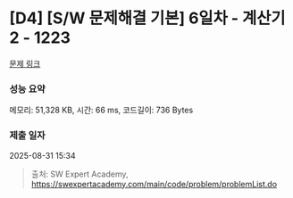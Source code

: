 # [D4] [S/W 문제해결 기본] 6일차 - 계산기2 - 1223 

[문제 링크](https://swexpertacademy.com/main/code/problem/problemDetail.do?contestProbId=AV14nnAaAFACFAYD) 

### 성능 요약

메모리: 51,328 KB, 시간: 66 ms, 코드길이: 736 Bytes

### 제출 일자

2025-08-31 15:34



> 출처: SW Expert Academy, https://swexpertacademy.com/main/code/problem/problemList.do